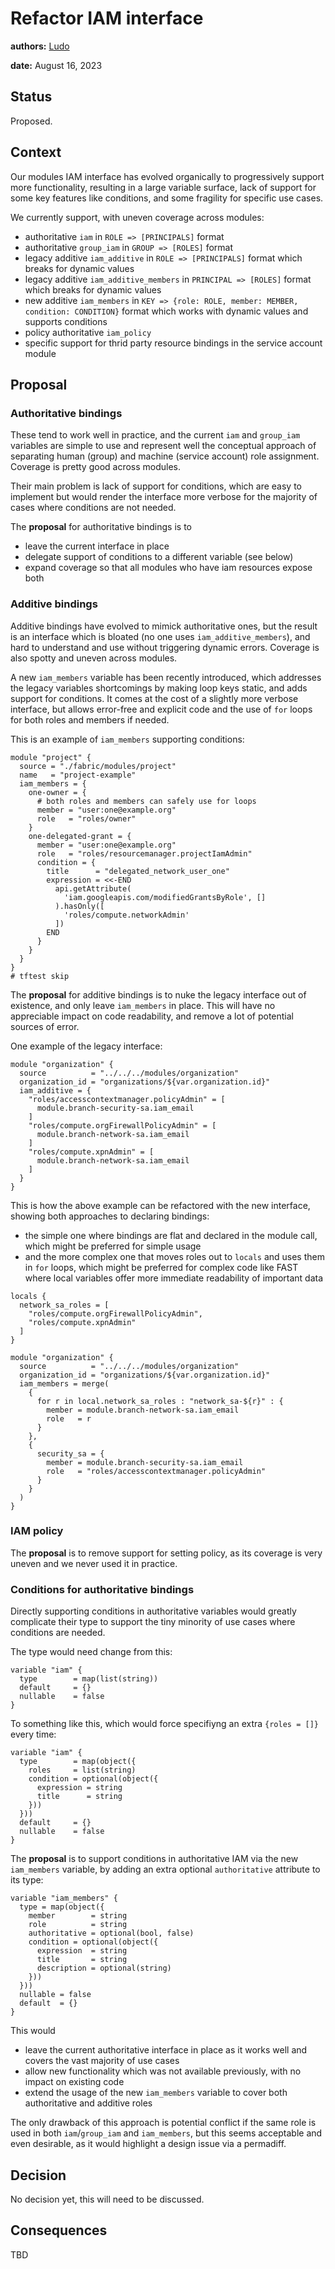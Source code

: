 # Refactor IAM interface

**authors:** [Ludo](https://github.com/ludoo)

**date:** August 16, 2023

## Status

Proposed.

## Context

Our modules IAM interface has evolved organically to progressively support more functionality, resulting in a large variable surface, lack of support for some key features like conditions, and some fragility for specific use cases.

We currently support, with uneven coverage across modules:

- authoritative `iam` in `ROLE => [PRINCIPALS]` format
- authoritative `group_iam` in `GROUP => [ROLES]` format
- legacy additive `iam_additive` in `ROLE => [PRINCIPALS]` format which breaks for dynamic values
- legacy additive `iam_additive_members` in `PRINCIPAL => [ROLES]` format which breaks for dynamic values
- new additive `iam_members` in `KEY => {role: ROLE, member: MEMBER, condition: CONDITION}` format which works with dynamic values and supports conditions
- policy authoritative `iam_policy`
- specific support for thrid party resource bindings in the service account module

## Proposal

### Authoritative bindings

These tend to work well in practice, and the current `iam` and `group_iam` variables are simple to use and represent well the conceptual approach of separating human (group) and machine (service account) role assignment. Coverage is pretty good across modules.

Their main problem is lack of support for conditions, which are easy to implement but would render the interface more verbose for the majority of cases where conditions are not needed.

The **proposal** for authoritative bindings is to

- leave the current interface in place
- delegate support of conditions to a different variable (see below)
- expand coverage so that all modules who have iam resources expose both

### Additive bindings

Additive bindings have evolved to mimick authoritative ones, but the result is an interface which is bloated (no one uses `iam_additive_members`), and hard to understand and use without triggering dynamic errors. Coverage is also spotty and uneven across modules.

A new `iam_members` variable has been recently introduced, which addresses the legacy variables shortcomings by making loop keys static, and adds support for conditions. It comes at the cost of a slightly more verbose interface, but allows error-free and explicit code and the use of `for` loops for both roles and members if needed.

This is an example of `iam_members` supporting conditions:

```hcl
module "project" {
  source = "./fabric/modules/project"
  name   = "project-example"
  iam_members = {
    one-owner = {
      # both roles and members can safely use for loops
      member = "user:one@example.org"
      role   = "roles/owner"
    }
    one-delegated-grant = {
      member = "user:one@example.org"
      role   = "roles/resourcemanager.projectIamAdmin"
      condition = {
        title      = "delegated_network_user_one"
        expression = <<-END
          api.getAttribute(
            'iam.googleapis.com/modifiedGrantsByRole', []
          ).hasOnly([
            'roles/compute.networkAdmin'
          ])
        END
      }
    }
  }
}
# tftest skip
```

The **proposal** for additive bindings is to nuke the legacy interface out of existence, and only leave `iam_members` in place. This will have no appreciable impact on code readability, and remove a lot of potential sources of error.

One example of the legacy interface:

```hcl
module "organization" {
  source          = "../../../modules/organization"
  organization_id = "organizations/${var.organization.id}"
  iam_additive = {
    "roles/accesscontextmanager.policyAdmin" = [
      module.branch-security-sa.iam_email
    ]
    "roles/compute.orgFirewallPolicyAdmin" = [
      module.branch-network-sa.iam_email
    ]
    "roles/compute.xpnAdmin" = [
      module.branch-network-sa.iam_email
    ]
  }
}
```

This is how the above example can be refactored with the new interface, showing both approaches to declaring bindings:

- the simple one where bindings are flat and declared in the module call, which might be preferred for simple usage
- and the more complex one that moves roles out to `locals` and uses them in `for` loops, which might be preferred for complex code like FAST where local variables offer more immediate readability of important data

```hcl
locals {
  network_sa_roles = [
    "roles/compute.orgFirewallPolicyAdmin",
    "roles/compute.xpnAdmin"
  ]
}

module "organization" {
  source          = "../../../modules/organization"
  organization_id = "organizations/${var.organization.id}"
  iam_members = merge(
    {
      for r in local.network_sa_roles : "network_sa-${r}" : {
        member = module.branch-network-sa.iam_email
        role   = r
      }
    },
    {
      security_sa = {
        member = module.branch-security-sa.iam_email
        role   = "roles/accesscontextmanager.policyAdmin"
      }
    }
  )
}
```

### IAM policy

The **proposal** is to remove support for setting policy, as its coverage is very uneven and we never used it in practice.

### Conditions for authoritative bindings

Directly supporting conditions in authoritative variables would greatly complicate their type to support the tiny minority of use cases where conditions are needed.

The type would need change from this:

```hcl
variable "iam" {
  type        = map(list(string))
  default     = {}
  nullable    = false
}
```

To something like this, which would force specifiyng an extra `{roles = []}` every time:

```hcl
variable "iam" {
  type        = map(object({
    roles     = list(string)
    condition = optional(object({
      expression = string
      title      = string
    }))
  }))
  default     = {}
  nullable    = false
}
```

The **proposal** is to support conditions in authoritative IAM via the new `iam_members` variable, by adding an extra optional `authoritative` attribute to its type:

```hcl
variable "iam_members" {
  type = map(object({
    member        = string
    role          = string
    authoritative = optional(bool, false)
    condition = optional(object({
      expression  = string
      title       = string
      description = optional(string)
    }))
  }))
  nullable = false
  default  = {}
}
```

This would

- leave the current authoritative interface in place as it works well and covers the vast majority of use cases
- allow new functionality which was not available previously, with no impact on existing code
- extend the usage of the new `iam_members` variable to cover both authoritative and additive roles

The only drawback of this approach is potential conflict if the same role is used in both `iam`/`group_iam` and `iam_members`, but this seems acceptable and even desirable, as it would highlight a design issue via a permadiff.

## Decision

No decision yet, this will need to be discussed.

## Consequences

TBD
